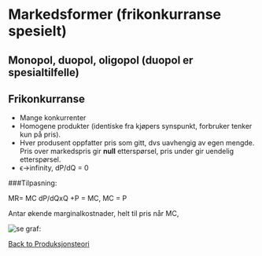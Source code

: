# Markedsformer (frikonkurranse spesielt)

## Monopol, duopol, oligopol (duopol er spesialtilfelle)

## Frikonkurranse

- Mange konkurrenter
- Homogene produkter (identiske fra kjøpers synspunkt, forbruker tenker kun på pris).
- Hver produsent oppfatter pris som gitt, dvs uavhengig av egen mengde. Pris over markedspris gir **null** etterspørsel, pris under gir uendelig etterspørsel.
- ϵ->infinity, dP/dQ = 0

###Tilpasning: 

MR= MC
dP/dQxQ +P = MC, MC = P

Antar økende marginalkostnader, helt til pris når MC, 

![se graf:](https://en.wikipedia.org/wiki/Marginal_cost#/media/File:Costcurve_-_Marginal_Cost_2.svg)


[Back to Produksjonsteori](Produksjonsteori)
